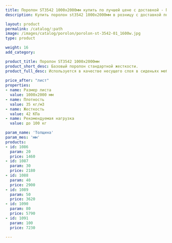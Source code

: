 ```yaml
---
title: Поролон ST3542 1000х2000мм купить по лучшей цене с доставкой - Поролоныч
description: Купить поролон st3542 1000х2000мм в розницу с доставкой по Москве в интернет-магазине Поролоныча.

layout: product
permalink: /catalog/:path
image: /images/catalog/porolon/porolon-st-3542-01_1600w.jpg
type: product

weight: 16
add_category: 

product_title: Поролон ST3542 1000х2000мм
product_short_desc: Базовый поролон стандартной жесткости.
product_full_desc: Используется в качестве несущего слоя в сиденьях мебели и матрасах. Формообразующий элемент для матрасов и всех частей диванов. Поролон ST3542 отличается высокой восстанавливаемостью и долговечностью.
        
price_after: "лист"
properties:
- name: Размер листа
  value: 1000х2000 мм
- name: Плотность
  value: 35 кг/м3
- name: Жесткость
  value: 42 КПа
- name: Рекомендуемая нагрузка
  value: до 100 кг

param_name: 'Толщина'
param_mes: 'мм'
products:
- id: 1086
  param: 20
  price: 1460
- id: 1087
  param: 30
  price: 2180
- id: 1088
  param: 40
  price: 2900
- id: 1089
  param: 50
  price: 3620
- id: 1090
  param: 80
  price: 5790
- id: 1091
  param: 100
  price: 7230

---
```

